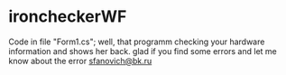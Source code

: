 # ironcheckerWF 
Code in file "Form1.cs";
well, that programm checking your hardware information and shows her back.
glad if you find some errors and let me know about the error sfanovich@bk.ru
